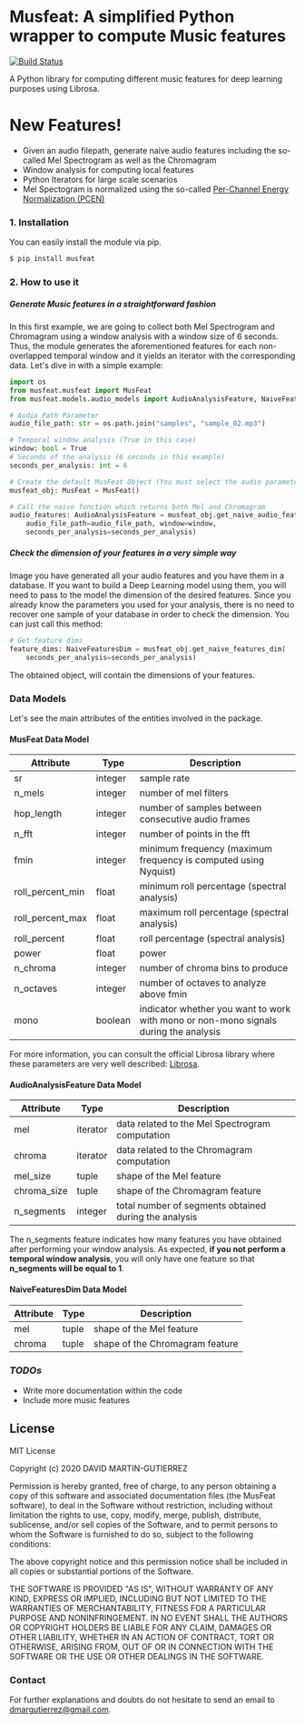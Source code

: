 # Musfeat: A simplified Python wrapper to compute Music features

[![Build Status](https://travis-ci.org/joemccann/dillinger.svg?branch=master)](https://travis-ci.org/joemccann/dillinger)

A Python library for computing different music features for deep learning purposes using Librosa.

# New Features!

  - Given an audio filepath, generate naive audio features including the so-called Mel Spectrogram as well as the Chromagram
  - Window analysis for computing local features 
  - Python Iterators for large scale scenarios
  - Mel Spectogram is normalized using the so-called [Per-Channel Energy Normalization (PCEN)](https://www.justinsalamon.com/uploads/4/3/9/4/4394963/lostanlen_pcen_spl2018.pdf)

### 1. Installation

You can easily install the module via pip.

```sh
$ pip install musfeat
```


### 2. How to use it
##### Generate Music features in a straightforward fashion
In this first example, we are going to collect both Mel Spectrogram and Chromagram using a window analysis with a window size of 6 seconds. Thus, the module generates the aforementioned features for each non-overlapped temporal window and it yields an iterator with the corresponding data. Let's dive in with a simple example:


```python
import os
from musfeat.musfeat import MusFeat
from musfeat.models.audio_models import AudioAnalysisFeature, NaiveFeaturesDim

# Audio Path Parameter
audio_file_path: str = os.path.join("samples", "sample_02.mp3")

# Temporal window analysis (True in this case)
window: bool = True
# Seconds of the analysis (6 seconds in this example)
seconds_per_analysis: int = 6

# Create the default MusFeat Object (You must select the audio parameters you desired)
musfeat_obj: MusFeat = MusFeat()

# Call the naive function which returns both Mel and Chromagram
audio_features: AudioAnalysisFeature = musfeat_obj.get_naive_audio_features_from_file(
    audio_file_path=audio_file_path, window=window,
    seconds_per_analysis=seconds_per_analysis)
```

##### Check the dimension of your features in a very simple way

Image you have generated all your audio features and you have them in a database. If you want to build a Deep Learning model using them, you will need to pass to the model the dimension of the desired features. Since you already know the parameters you used for your analysis, there is no need to recover one sample of your database in order to check the dimension. You can just call this method:

```python
# Get feature dims
feature_dims: NaiveFeaturesDim = musfeat_obj.get_naive_features_dim(
    seconds_per_analysis=seconds_per_analysis)
```

The obtained object, will contain the dimensions of your features.

### Data Models
Let's see the main attributes of the entities involved in the package.

#### MusFeat Data Model
Attribute | Type | Description
------------ | ------------- | ------------- 
sr | integer | sample rate
n_mels | integer | number of mel filters
hop_length | integer | number of samples between consecutive audio frames
n_fft | integer | number of points in the fft
fmin | integer | minimum frequency (maximum frequency is computed using Nyquist)
roll_percent_min | float | minimum roll percentage (spectral analysis)
roll_percent_max | float | maximum roll percentage  (spectral analysis)
roll_percent | float | roll percentage  (spectral analysis)
power | float | power
n_chroma | integer | number of chroma bins to produce
n_octaves | integer | number of octaves to analyze above fmin
mono | boolean | indicator whether you want to work with mono or non-mono signals during the analysis

For more information, you can consult the official Librosa library where these parameters are very well described: [Librosa](https://librosa.org/doc/latest/index.html). 

#### AudioAnalysisFeature Data Model
Attribute | Type | Description
------------ | ------------- | ------------- 
mel | iterator | data related to the Mel Spectrogram computation
chroma | iterator | data related to the Chromagram computation
mel_size | tuple | shape of the Mel feature
chroma_size | tuple | shape of the Chromagram feature
n_segments | integer | total number of segments obtained during the analysis

The n_segments feature indicates how many features you have obtained after performing your window analysis. As expected, **if you not perform a temporal window analysis**, you will only have one feature so that **n_segments will be equal to 1**.

#### NaiveFeaturesDim Data Model

Attribute | Type | Description
------------ | ------------- | ------------- 
mel | tuple | shape of the Mel feature
chroma | tuple | shape of the Chromagram feature


### *TODOs*

 - Write more documentation within the code
 - Include more music features

License
----

MIT License

Copyright (c) 2020 DAVID MARTIN-GUTIERREZ

Permission is hereby granted, free of charge, to any person obtaining a copy
of this software and associated documentation files (the MusFeat software), to deal
in the Software without restriction, including without limitation the rights
to use, copy, modify, merge, publish, distribute, sublicense, and/or sell
copies of the Software, and to permit persons to whom the Software is
furnished to do so, subject to the following conditions:

The above copyright notice and this permission notice shall be included in all
copies or substantial portions of the Software.

THE SOFTWARE IS PROVIDED "AS IS", WITHOUT WARRANTY OF ANY KIND, EXPRESS OR
IMPLIED, INCLUDING BUT NOT LIMITED TO THE WARRANTIES OF MERCHANTABILITY,
FITNESS FOR A PARTICULAR PURPOSE AND NONINFRINGEMENT. IN NO EVENT SHALL THE
AUTHORS OR COPYRIGHT HOLDERS BE LIABLE FOR ANY CLAIM, DAMAGES OR OTHER
LIABILITY, WHETHER IN AN ACTION OF CONTRACT, TORT OR OTHERWISE, ARISING FROM,
OUT OF OR IN CONNECTION WITH THE SOFTWARE OR THE USE OR OTHER DEALINGS IN THE
SOFTWARE.

### Contact

For further explanations and doubts do not hesitate to send an email to dmargutierrez@gmail.com.